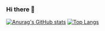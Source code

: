 ### Hi there 👋

[![Anurag's GitHub stats](https://github-readme-stats.vercel.app/api?username=ozone4real)](https://github.com/anuraghazra/github-readme-stats)
[![Top Langs](https://github-readme-stats.vercel.app/api/top-langs/?username=ozone4real&langs_count=10)](https://github.com/anuraghazra/github-readme-stats)
<!--
**ozone4real/ozone4real** is a ✨ _special_ ✨ repository because its `README.md` (this file) appears on your GitHub profile.

Here are some ideas to get you started:

- 🔭 I’m currently working on ...
- 🌱 I’m currently learning ...
- 👯 I’m looking to collaborate on ...
- 🤔 I’m looking for help with ...
- 💬 Ask me about ...
- 📫 How to reach me: ...
- 😄 Pronouns: ...
- ⚡ Fun fact: ...
-->
